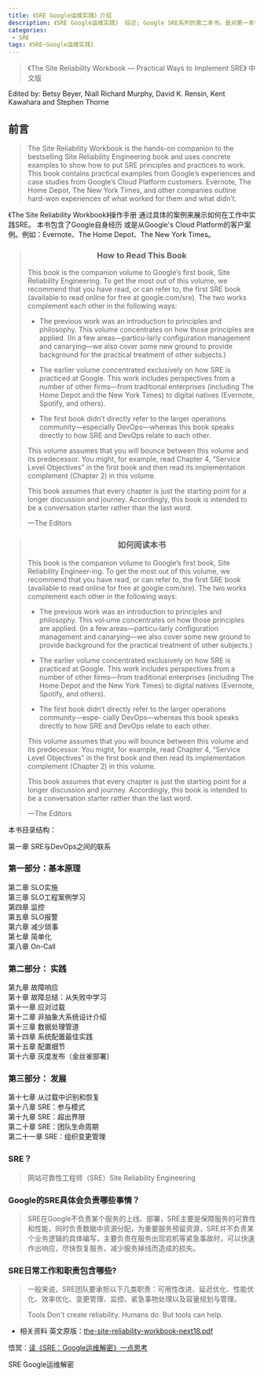 ```yaml
---
title: 《SRE Google运维实践》介绍
description: 《SRE Google运维实践》 综述; Google SRE系列的第二本书。是对第一本书说描述的内容的更详细的解读。
categories:
 - SRE
tags: 《SRE-Google运维实践》 
---
```


> 《The Site Reliability Workbook — Practical Ways to Implement SRE》 中文版

<!-- more -->

Edited by:
    Betsy Beyer, Niall Richard Murphy, David K. Rensin, Kent Kawahara and Stephen Thorne

## 前言


> The Site Reliability Workbook is the hands-on companion to the bestselling Site Reliability Engineering
> book and uses concrete examples to show how to put SRE principles and practices to work. This book contains 
> practical examples from Google’s experiences and case studies from Google’s Cloud Platform customers. 
> Evernote, The Home Depot, The New York Times, and other companies outline hard-won experiences of what 
> worked for them and what didn’t.


《The Site Reliability Workbook》操作手册 通过具体的案例来展示如何在工作中实践SRE。 本书包含了Google自身经历
或是从Google's Cloud Platform的客户案例。例如：Evernote、The Home Depot、The New York Times。


> ### <center>How to Read This Book</center>
> This book is the companion volume to Google’s first book, Site Reliability Engineering. To get the most out of this volume, we recommend that you have read, or can refer to, the first SRE book (available to read online for free at google.com/sre). The two works complement each other in the following ways:
> * The previous work was an introduction to principles and philosophy. This volume concentrates on how those principles are applied. (In a few areas—particu‐larly configuration management and canarying—we also cover some new ground to provide background for the practical treatment of other subjects.)
>
> * The earlier volume concentrated exclusively on how SRE is practiced at Google. This work includes perspectives from a number of other firms—from traditional enterprises (including The Home Depot and the New York Times) to digital natives (Evernote, Spotify, and others).
>
> * The first book didn’t directly refer to the larger operations community—especially DevOps—whereas this book speaks directly to how SRE and DevOps relate to each other.
> 
> This volume assumes that you will bounce between this volume and its predecessor.  You might, for example, read Chapter 4, “Service Level Objectives” in the first book and then read its implementation complement (Chapter 2) in this volume.
>
> This book assumes that every chapter is just the starting point for a longer discussion and journey. Accordingly, this book is intended to be a conversation starter rather than the last word.
> 
> —The Editors


> ### <center>如何阅读本书</center>
> This book is the companion volume to Google’s first book, Site Reliability Engineer‐ing. To get the most out of this volume, we recommend that you have read, or can refer to, the first SRE book (available to read online for free at google.com/sre). The two works complement each other in the following ways:
> * The previous work was an introduction to principles and philosophy. This vol‐ume concentrates on how those principles are applied. (In a few areas—particu‐larly configuration management and canarying—we also cover some new ground to provide background for the practical treatment of other subjects.)
>
> * The earlier volume concentrated exclusively on how SRE is practiced at Google. This work includes perspectives from a number of other firms—from traditional enterprises (including The Home Depot and the New York Times) to digital natives (Evernote, Spotify, and others).
>
> * The first book didn’t directly refer to the larger operations community—espe‐ cially DevOps—whereas this book speaks directly to how SRE and DevOps relate to each other.
> 
> This volume assumes that you will bounce between this volume and its predecessor.  You might, for example, read Chapter 4, “Service Level Objectives” in the first book and then read its implementation complement (Chapter 2) in this volume.
>
> This book assumes that every chapter is just the starting point for a longer discussion and journey. Accordingly, this book is intended to be a conversation starter rather than the last word.
> 
> —The Editors
 
本书目录结构：

第一章  SRE与DevOps之间的联系
### 第一部分：基本原理  
第二章  SLO实施  
第三章  SLO工程案例学习  
第四章  监控  
第五章  SLO报警  
第六章  减少琐事  
第七章  简单化    
第八章  On-Call   
### 第二部分： 实践  
第九章   故障响应  
第十章   故障总结：从失败中学习  
第十一章  应对过载  
第十二章  非抽象大系统设计介绍  
第十三章  数据处理管道  
第十四章  系统配置最佳实践  
第十五章  配置细节    
第十六章  灰度发布（金丝雀部署）  
### 第三部分： 发展  
第十七章  从过载中识别和恢复     
第十八章  SRE：参与模式  
第十九章  SRE：超出界限  
第二十章  SRE：团队生命周期  
第二十一章  SRE：组织变更管理  

### SRE？
>
>  网站可靠性工程师（SRE）Site Reliability Engineering
>


### Google的SRE具体会负责哪些事情？
> 
> SRE在Google不负责某个服务的上线、部署，SRE主要是保障服务的可靠性和性能，同时负责数据中资源分配，为重要服务预留资源，SRE并不负责某个业务逻辑的具体编写，主要负责在服务出现宕机等紧急事故时，可以快速作出响应，尽快恢复服务，减少服务掉线而造成的损失。
>

### SRE日常工作和职责包含哪些?
>
> 一般来说，SRE团队要承担以下几类职责：可用性改进、延迟优化、性能优化、效率优化、变更管理、监控、紧急事物处理以及容量规划与管理。
> 
> Tools Don't create reliability. Humans do. But tools can help.
>

* 相关资料
英文原版：[the-site-reliability-workbook-next18.pdf](/blog/something/pdf/SRE/the-site-reliability-workbook-next18.pdf)

悟冥：[读《SRE：Google运维解密》一点思考](https://zhuanlan.zhihu.com/p/97600369)

SRE Google运维解密

